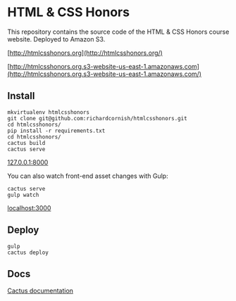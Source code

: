 # HTML & CSS Honors

This repository contains the source code of the HTML & CSS Honors course website. Deployed to Amazon S3.

[http://htmlcsshonors.org](http://htmlcsshonors.org/)

[http://htmlcsshonors.org.s3-website-us-east-1.amazonaws.com](http://htmlcsshonors.org.s3-website-us-east-1.amazonaws.com/)

## Install

```
mkvirtualenv htmlcsshonors
git clone git@github.com:richardcornish/htmlcsshonors.git
cd htmlcsshonors/
pip install -r requirements.txt
cd htmlcsshonors/
cactus build
cactus serve
```

[127.0.0.1:8000](http://127.0.0.1:8000/)

You can also watch front-end asset changes with Gulp:

```
cactus serve
gulp watch
```

[localhost:3000](http://localhost:3000/)

## Deploy

```
gulp
cactus deploy
```

## Docs

[Cactus documentation](https://github.com/koenbok/cactus)